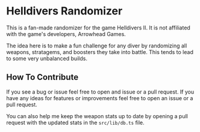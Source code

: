 # Helldivers Randomizer
This is a fan-made randomizer for the game Helldivers II. It is not affiliated with the game's developers, Arrowhead Games. 

The idea here is to make a fun challenge for any diver by randomizing all weapons, stratagems, and boosters they take into battle.  This tends to lead to some very unbalanced builds.

## How To Contribute
If you see a bug or issue feel free to open and issue or a pull request.  If you have any ideas for features or improvements feel free to open an issue or a pull request. 

You can also help me keep the weapon stats up to date by opening a pull request with the updated stats in the `src/lib/db.ts` file.